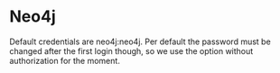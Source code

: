 Neo4j
=====

Default credentials are neo4j:neo4j. Per default the password must be changed after the first login though,
so we use the option without authorization for the moment.